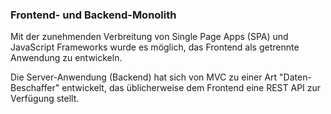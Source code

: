 ### Frontend- und Backend-Monolith

Mit der zunehmenden Verbreitung von Single Page Apps (SPA) und JavaScript Frameworks wurde es möglich, das Frontend als getrennte Anwendung zu entwickeln.

Die Server-Anwendung (Backend) hat sich von MVC zu einer Art "Daten-Beschaffer" entwickelt, das üblicherweise dem Frontend eine REST API zur Verfügung stellt.
